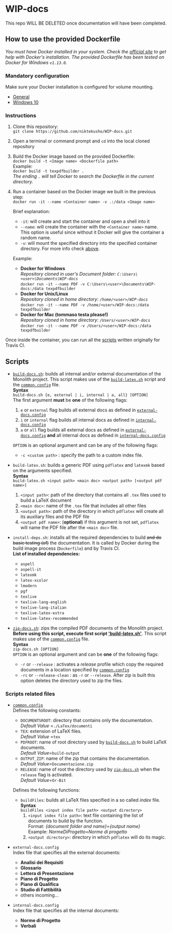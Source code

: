 # WIP-docs

This repo WILL BE DELETED once documentation will have been completed.

## <a name="howto"></a>How to use the provided Dockerfile

*You must have Docker installed in your system. Check the  [official site](https://www.docker.com/products/overview) to get help with Docker's installation.
The provided Dockerfile has been tested on Docker for Windows `v1.13.0`.*

### <a name="mandatoryconf">Mandatory configuration</a>

Make sure your Docker installation is configured for volume mounting.
-   [General](https://docs.docker.com/engine/tutorials/dockervolumes/)
-   [Windows 10](https://blogs.msdn.microsoft.com/stevelasker/2016/06/14/configuring-docker-for-windows-volumes/)

### <a name="instruction">Instructions</a>

[//]: # (TODO: change to official repository url)

1.  Clone this repository:  
`git clone https://github.com/niktekusho/WIP-docs.git`
2.  Open a terminal or command prompt and `cd` into the local cloned repository
3.  Build the Docker image based on the provided Dockerfile:  
   `docker build -t <Image name> <Dockerfile path>`  
    Example:  
    `docker build -t texpdfbuilder .`  
    *The ending `.` will tell Docker to search the Dockerfile in the current directory.*
4.  Run a container based on the Docker image we built in the previous step:  
    `docker run -it --name <Container name> -v .:/data <Image name>`  
    
    Brief explanation:  
    -   `-it`: will create and start the container and open a shell into it
    -   `--name`: will create the container with the `<Container name>` name.  
    This option is useful since without it Docker will give the container a random name.
    -   `-v`: will mount the specified directory into the specified container directory. For more info check [above](#mandatoryconf).  

    Example: 
    -   **Docker for Windows**  
    *Repository cloned in user's Document folder: `C:\Users\<user>\Documents\WIP-docs`*  
    `docker run -it --name PDF -v C:\Users\<user>\Documents\WIP-docs:/data texpdfbuilder`
    -   **Docker for Unix/Linux**  
    *Repository cloned in <user> home directory: `/home/<user>/WIP-docs`*  
    `docker run -it --name PDF -v /home/<user>/WIP-docs:/data texpdfbuilder`
    -   **Docker for Mac (tommaso testa please!)**  
    *Repository cloned in <user> home directory: `/Users/<user>/WIP-docs`*  
    `docker run -it --name PDF -v /Users/<user>/WIP-docs:/data texpdfbuilder`

Once inside the container, you can run all the [scripts](#scripts) written originally for Travis CI.

## <a name="scripts">Scripts</a>

-   <a name="bdocs">[`build-docs.sh`](build-docs.sh)</a>: builds all internal and/or external documentation of the Monolith project. This script makes use of the [`build-latex.sh`](#blatex) script and the  [`common.config`](#commonconf) file.  
    **Syntax**  
    `build-docs.sh {e, external | i, internal | a, all} [OPTION]`  
    The first argument **must** be **one** of the following flags:
    1.  `e` or `external` flag builds all external docs as defined in [`external-docs.config`](#externaldocsconf)
    2.  `i` or `internal` flag builds all internal docs as defined in [`internal-docs.config`](#internaldocsconf)
    3.  `a` or `all` flag builds all external docs as defined in [`external-docs.config`](#externaldocsconf) **and** all internal docs as defined in [`internal-docs.config`](#internaldocsconf)

    `OPTION` is an optional argument and can be any of the following flags:
    -   `-c <custom path>` : specify the path to a custom index file.

-   <a name="blatex">`build-latex.sh`</a>: builds a generic PDF using `pdflatex` and `latexmk` based on the arguments specified.  
    **Syntax**  
    `build-latex.sh <input path> <main doc> <output path> [<output pdf name>]`  
    1.  `<input path>`: path of the directory that contains all `.tex` files used to build a LaTeX document
    2.  `<main doc>`: name of the `.tex` file that includes all other files
    3.  `<output path>`: path of the directory in which `pdflatex` will create all its auxiliary files and the PDF file
    4.  `<output pdf name>`: (**optional**) if this argument is not set, `pdflatex` will name the PDF file after the `<main doc>` file.

-   <a name="installdeps">`install-deps.sh`</a>: installs all the required dependencies to build ~~and do basic testing (of)~~ the documentation. It is called by Docker during the build image process (`Dockerfile`) and by Travis CI.  
    **List of installed dependencies:**
    -   `aspell`
    -   `aspell-it`
    -   `latexmk`
    -   `latex-xcolor`
    -   `lmodern`
    -   `pgf`
    -   `texlive`
    -   `texlive-lang-english`
    -   `texlive-lang-italian`
    -   `texlive-latex-extra`
    -   `texlive-latex-recommended`

-   <a name="zipdocs">[`zip-docs.sh`](zip-docs.sh)</a>: zips the compiled PDF documents of the Monolith project. **Before using this script, execute first script ['build-latex.sh'](#blatex)**. This script makes use of the [`common.config`](#commonconf) file.  
    **Syntax**  
    `zip-docs.sh [OPTION]`  
    `OPTION` is an optional argument and can be **one** of the following flags:
    -   `-r` or `--release` : activates a *release* profile which copy the required documents in a location specified by [`common.config`](#commonconf)
    -   `-rc` or `--release-clean` : as `-r` or `--release`. After zip is built this option deletes the directory used to zip the files.

### <a name="scripts">Scripts related files</a>
-   <a name="commonconf">[`common.config`](common.config)</a>  
    Defines the following constants:
    -   `DOCUMENTSROOT`: directory that contains only the documentation.  
    *Default Value* =`./LaTex/documenti`
    -   `TEX`: extension of LaTeX files.  
    *Default Value* =`tex`
    -   `PDFROOT`: name of root directory used by [`build-docs.sh`](#bdocs) to build LaTeX documents.  
    *Default Value*=`build-output`
    -   `OUTPUT_ZIP`: name of the zip that contains the documentation.  
    *Default Value*=`Documentazione.zip`
    -   `RELEASE`: name of root the directory used by [`zip-docs.sh`](#zipdocs) when the `release` flag is activated.  
    *Default Value*=`Or-Bit`

    Defines the following functions:
    -   `buildFiles`: builds all LaTeX files specified in a so called *index* file.  
    **Syntax**  
    `buildFiles <input index file path> <output directory>`
        1.  `<input index file path>`: text file containing the list of documents to build by the function.  
        Format: *{document folder and name}*=*{output name}*  
        Example: *NormeDiProgetto=Norme di progetto*
        2.  `<output directory>`: directory in which `pdflatex` will do its magic.
-   <a name="externaldocsconf">`external-docs.config`</a>  
Index file that specifies all the external documents:
    -   **Analisi dei Requisiti**
    -   **Glossario**
    -   **Lettera di Presentazione**
    -   **Piano di Progetto**
    -   **Piano di Qualifica**
    -   **Studio di Fattibilità**
    - others incoming...

-   <a name="internaldocsconf">`internal-docs.config`</a>  
Index file that specifies all the internal documents:
    -   **Norme di Progetto**
    -   **Verbali**

